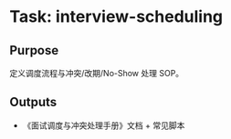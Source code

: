 # Task: interview-scheduling

## Purpose

定义调度流程与冲突/改期/No-Show 处理 SOP。

## Outputs

- 《面试调度与冲突处理手册》文档 + 常见脚本
